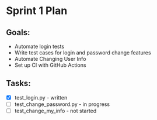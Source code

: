 # Sprint 1 Plan

## Goals:
- Automate login tests
- Write test cases for login and password change features
- Automate Changing User Info
- Set up CI with GitHub Actions

## Tasks:
- [x] test_login.py - written
- [ ] test_change_password.py - in progress
- [ ] test_change_my_info - not started